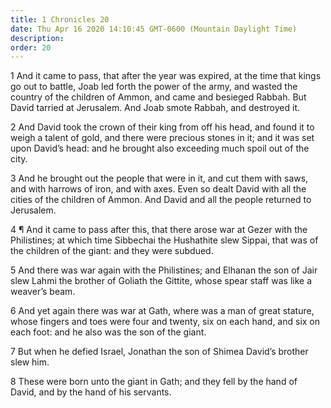 ```yaml
---
title: 1 Chronicles 20
date: Thu Apr 16 2020 14:10:45 GMT-0600 (Mountain Daylight Time)
description: 
order: 20
---
```


<p>
  1 And it came to pass, that after the year was expired, at the time that kings
  go out to battle, Joab led forth the power of the army, and wasted the country
  of the children of Ammon, and came and besieged Rabbah. But David tarried at
  Jerusalem. And Joab smote Rabbah, and destroyed it.
</p>
<p>
  2 And David took the crown of their king from off his head, and found it to
  weigh a talent of gold, and there were precious stones in it; and it was set
  upon David&#x2019;s head: and he brought also exceeding much spoil out of the
  city.
</p>
<p>
  3 And he brought out the people that were in it, and cut them with saws, and
  with harrows of iron, and with axes. Even so dealt David with all the cities
  of the children of Ammon. And David and all the people returned to Jerusalem.
</p>
<p>
  4 &#xB6; And it came to pass after this, that there arose war at Gezer with
  the Philistines; at which time Sibbechai the Hushathite slew Sippai, that was
  of the children of the giant: and they were subdued.
</p>
<p>
  5 And there was war again with the Philistines; and Elhanan the son of Jair
  slew Lahmi the brother of Goliath the Gittite, whose spear staff was like a
  weaver&#x2019;s beam.
</p>
<p>
  6 And yet again there was war at Gath, where was a man of great stature, whose
  fingers and toes were four and twenty, six on each hand, and six on each foot:
  and he also was the son of the giant.
</p>
<p>
  7 But when he defied Israel, Jonathan the son of Shimea David&#x2019;s brother
  slew him.
</p>
<p>
  8 These were born unto the giant in Gath; and they fell by the hand of David,
  and by the hand of his servants.
</p>

